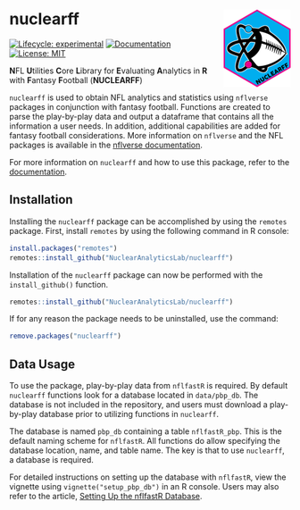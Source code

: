 # nuclearff <img src="man/figures/logo.png" align="right" height="139" alt="" />

<!-- badges: start -->
[![Lifecycle: experimental](https://img.shields.io/badge/lifecycle-experimental-orange.svg)](https://lifecycle.r-lib.org/articles/stages.html#experimental)
[![Documentation](https://img.shields.io/badge/docs-pkgdown-blue.svg)](https://nuclearanalyticslab.github.io/nuclearff/)
[![License: MIT](https://img.shields.io/badge/License-MIT-yellow.svg)](https://opensource.org/licenses/MIT)
<!-- badges: end -->

**N**FL **U**tilities **C**ore **L**ibrary for **E**valuating **A**nalytics in **R** with **F**antasy **F**ootball (**NUCLEARFF**)

`nuclearff` is used to obtain NFL analytics and statistics using 
`nflverse` packages in conjunction with fantasy football.
Functions are created to parse the play-by-play data and output a dataframe
that contains all the information a user needs.
In addition, additional capabilities are added for fantasy football 
considerations.
More information on `nflverse` and the NFL packages is available in the 
[nflverse documentation](https://nflverse.nflverse.com).

  
For more information on `nuclearff` and how to use this package, refer to the 
[documentation](https://nuclearanalyticslab.github.io/nuclearff/).

## Installation

Installing the `nuclearff` package can be accomplished by using the `remotes`
package. First, install `remotes` by using the following command in R console:
```r
install.packages("remotes")
remotes::install_github("NuclearAnalyticsLab/nuclearff")
```
Installation of the `nuclearff` package can now be performed with the 
`install_github()` function.
```r
remotes::install_github("NuclearAnalyticsLab/nuclearff")
```

If for any reason the package needs to be uninstalled, use the command:
```r
remove.packages("nuclearff")
```

## Data Usage

To use the package, play-by-play data from `nflfastR` is required.
By default `nuclearff` functions look for a database located in `data/pbp_db`.
The database is not included in the repository, and users must download a 
play-by-play database prior to utilizing functions in `nuclearff`.

The database is named `pbp_db` containing a table `nflfastR_pbp`. 
This is the default naming scheme for `nflfastR`. All functions do allow 
specifying the database location, name, and table name. The key is that to use
`nuclearff`, a database is required.

For detailed instructions on setting up the database with `nflfastR`, 
view the vignette using `vignette("setup_pbp_db")` in an R console.
Users may also refer to the article,
[Setting Up the nflfastR Database](https://nuclearanalyticslab.github.io/nuclearff/articles/setup_pbp_db.html).




